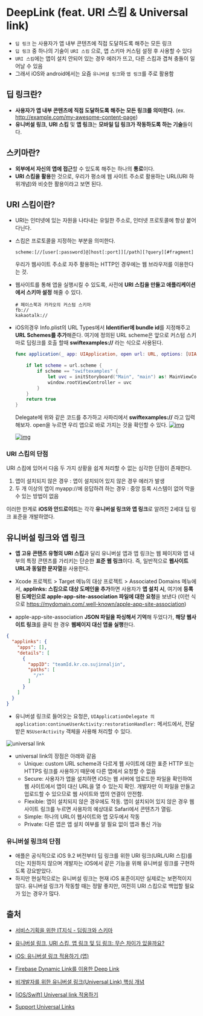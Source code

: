 # DeepLink (feat. URI 스킴 & Universal link)

- `딥 링크` 는 사용자가 앱 내부 콘텐츠에 직접 도달하도록 해주는 모든 링크
- `딥 링크` 중 하나의 기술이 `URI 스킴` 으로, 앱 스키마 커스텀 설정 후 사용할 수 있다
- `URI 스킴`에는 앱이 설치 안되어 있는 경우 에러가 뜨고, 다른 스킴과 겹쳐 충돌이 일어날 수 있음
- 그래서 iOS와 android에서는 요즘 `유니버셜 링크`와 `앱 링크`를 주로 활용함

## 딥 링크란?

- **사용자가 앱 내부 콘텐츠에 직접 도달하도록 해주는 모든 링크를 의미한다.** (ex.  http://example.com/my-awesome-content-page)
- **유니버설 링크**, **URI 스킴** 및 **앱 링크**는 **모바일 딥 링크가 작동하도록 하는 기술**들이다.

## 스키마란?

- **외부에서 자신의 앱에 접근**할 수 있도록 해주는 하나의 **통로**이다. 
- **URI 스킴을 활용**한 것으로, 우리가 평소에 웹 사이트 주소로 활용하는 URL(URI 하위개념)와 비슷한 활용이라고 보면 된다.

## URI 스킴이란?

- URI는 인터넷에 있는 자원을 나타내는 유일한 주소로, 인터넷 프로토콜에 항상 붙어 다닌다. 

- 스킴은 프로토콜을 지정하는 부분을 의미한다.

  ```
  scheme:[//[user[:password]@]host[:port]][/path][?query][#fragment]
  ```

  우리가 웹사이트 주소로 자주 활용하는 HTTP인 경우에는 웹 브라우저를 이용한다는 것.

- 웹사이트를 통해 앱을 실행시킬 수 있도록, 사전에 **URI 스킴을 만들고 애플리케이션에서 스키마 설정** 해줄 수 있다.

  ```
  # 페이스북과 카카오의 커스텀 스키마
  fb://
  kakaotalk://
  ```

- iOS의경우 Info.plist의 URL Types에서 **Identifier에 bundle id**를 지정해주고 **URL Schemes를 추가**해준다. 
  여기에 정의된 URL scheme은 앞으로 커스텀 스키마로 딥링크를 호출 할때 **swiftexamples://** 라는 식으로 사용된다.

  ```swift 
  func application(_ app: UIApplication, open url: URL, options: [UIApplicationOpenURLOptionsKey : Any] = [:]) -> Bool {
        
      if let scheme = url.scheme {
          if scheme == "swiftexamples" {
              let uvc = initStoryboard("Main", "main") as! MainViewController
              window.rootViewController = uvc
          }
      }
      return true
  }
  ```

  Delegate에 위와 같은 코드를 추가하고 사파리에서 **swiftexamples://** 라고 입력해보자.  open을 누르면 우리 앱으로 바로 가지는 것을 확인할 수 있다.
  [![img](https://mblogthumb-phinf.pstatic.net/MjAxODExMTNfMTUz/MDAxNTQyMDc5NDgxNjk0.BmiifeNUCUCLvhQr_J5CPJnc6bl3QRyIMKqNkMjrXiYg.wMIsOZmbqO7nUZptN6_XY-SXkug8RRTfGxo5iOy8POEg.PNG.greatsk553/image_7528467211542079441488.png?type=w800)](https://m.blog.naver.com/PostView.nhn?blogId=greatsk553&logNo=221397462709&proxyReferer=https:%2F%2Fwww.google.com%2F#)

  [![img](https://mblogthumb-phinf.pstatic.net/MjAxODExMTNfMTEx/MDAxNTQyMDc5NDkxMTk0.9xMOjB3MW9qdG_jYZ5PTJLERJ2NlUmC9XTrrrQvrMLAg.isBC5jhWEhVeuriY-xhHFRlf225pOIbXp8NKjT5cvQQg.PNG.greatsk553/image_1505272081542079454075.png?type=w800)](https://m.blog.naver.com/PostView.nhn?blogId=greatsk553&logNo=221397462709&proxyReferer=https:%2F%2Fwww.google.com%2F#)

  

### URI 스킴의 단점

URI 스킴에 있어서 다음 두 가지 상황을 쉽게 처리할 수 없는 심각한 단점이 존재한다.

1. 앱이 설치되지 않은 경우 : 앱이 설치되어 있지 않은 경우 에러가 발생
2. 두 개 이상의 앱이 myapp://에 응답하려 하는 경우 : 중앙 등록 시스템이 없어 막을 수 있는 방법이 없음

이러한 한계로 **iOS와 안드로이드**는 각각 **유니버설 링크와 앱 링크**로 알려진 2세대 딥 링크 표준을 개발하였다.

## 유니버설 링크와 앱 링크

- **앱 고유 콘텐츠 유형의 URI 스킴**과 달리 유니버설 앱과 앱 링크는 웹 페이지와 앱 내부의 특정 콘텐츠를 가리키는 단순한 **표준 웹 링크**이다. 즉, 일반적으로 **웹사이트 URL과 동일한 문자열**을 사용한다.
- Xcode 프로젝트 > Target 메뉴의 대상 프로젝트 > Associated Domains 메뉴에서, **applinks: 스킴으로 대상 도메인을 추가**하면 사용자가 **앱 설치 시**, 여기에 **등록된 도메인으로 apple-app-site-association 파일에 대한 요청**을 보낸다 (이런 식으로 https://mydomain.com/.well-known/apple-app-site-association)

- apple-app-site-association **JSON 파일을 파싱해서 기억**해 두었다가, **해당 웹사이트 링크**를 클릭 한 경우 **웹페이지 대신 앱을 실행**한다.

```json
{
  "applinks": {
    "apps": [],
    "details": [
      {
        "appID": "teamId.kr.co.sujinnaljin",
        "paths": [
          "/*"
        ]
      }
    ]
  }
}
```

- 유니버셜 링크로 들어오는 요청은, `UIApplicationDelegate 의 application:continueUserActivity:restorationHandler:` 메서드에서, 전달받은 `NSUserActivity` 객체을 사용해 처리할 수 있다.

![universal link](http://www.wisetracker.co.kr/wp-content/uploads/2018/03/universal-link.png)


- universal link의 장점은 아래와 같음
  - Unique: custom URL scheme과 다르게  웹 사이트에 대한 표준 HTTP 또는 HTTPS 링크를 사용하기 때문에 다른 앱에서 요청할 수 없음
  - Secure: 사용자가 앱을 설치하면 iOS는 웹 서버에 업로드한 파일을 확인하여 웹 사이트에서 앱이 대신 URL을 열 수 있는지 확인. 개발자만 이 파일을 만들고 업로드할 수 있으므로 웹 사이트와 앱의 연결이 안전함.
  - Flexible: 앱이 설치되지 않은 경우에도 작동. 앱이 설치되어 있지 않은 경우 웹 사이트 링크를 누르면 사용자의 예상대로 Safari에서 콘텐츠가 열림.
  - Simple: 하나의 URL이 웹사이트와 앱 모두에서 작동
  - Private: 다른 앱은 앱 설치 여부를 알 필요 없이 앱과 통신 가능

### 유니버설 링크의 단점

- 애플은 공식적으로 iOS 9.2 버전부터 딥 링크를 위한 URI 링크(URL/URI 스킴)를 더는 지원하지 않으며 개발자는 iOS에서 같은 기능을 위해 유니버설 링크를 구현하도록 강요받았다.
- 하지만 현실적으로는 유니버설 링크는 현재 iOS 표준이지만 실제로는 보편적이지 않다. 유니버설 링크가 작동할 때는 정말 좋지만, 여전히 URI 스킴으로 백업할 필요가 있는 경우가 많다.



## 출처

- [서비스기획을 위한 IT지식 - 딥링크와 스키마](https://onsoo.github.io/%EC%84%9C%EB%B9%84%EC%8A%A4%EA%B8%B0%ED%9A%8D/2018/10/25/deeplink-schema/)
- [유니버설 링크, URI 스킴, 앱 링크 및 딥 링크: 무슨 차이가 있을까요?](https://blog.branch.io/ko/유니버설-링크-uri-스킴-앱-링크-및-딥-링크-무슨-차이가/) 
- [iOS: 유니버셜 링크 적용하기 (앱)](https://ohgyun.com/708)

- [Firebase Dynamic Link를 이용한 Deep Link](https://m.blog.naver.com/PostView.nhn?blogId=greatsk553&logNo=221397462709&proxyReferer=https:%2F%2Fwww.google.com%2F)

- [비개발자를 위한 유니버셜 링크(Universal Link) 핵심 개념](http://www.wisetracker.co.kr/blog/%EB%B9%84%EA%B0%9C%EB%B0%9C%EC%9E%90%EB%A5%BC-%EC%9C%84%ED%95%9C-%EC%9C%A0%EB%8B%88%EB%B2%84%EC%85%9C-%EB%A7%81%ED%81%AC-%ED%95%B5%EC%8B%AC-%EA%B0%9C%EB%85%90/)
- [[iOS/Swift] Universal link 적용하기](https://jooeungen.tistory.com/entry/iOSSwift-Universal-link-%EC%A0%81%EC%9A%A9%ED%95%98%EA%B8%B0)
- [Support Universal Links](https://developer.apple.com/library/archive/documentation/General/Conceptual/AppSearch/UniversalLinks.html)

